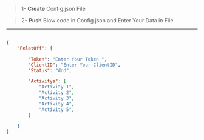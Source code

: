 
> 1- **Create** Config.json File

> 2- **Push** Blow code in Config.json and Enter Your Data in File

---

```json

{
    "PelatOff": {

        "Token": "Enter Your Token ",
        "ClientID": "Enter Your ClientID",
        "Status": "dnd",

        "Activitys": [
            "Activity 1",
            "Activity 2",
            "Activity 3",
            "Activity 4",
            "Activity 5",
        ]

    }
}

```
